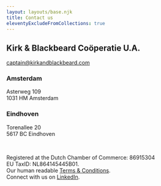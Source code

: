 ```yaml
---
layout: layouts/base.njk
title: Contact us
eleventyExcludeFromCollections: true
---
```


## Kirk & Blackbeard Coöperatie U.A.
[captain@kirkandblackbeard.com](mailto:captain@kirkandblackbeard.com?subject=Calling%20Kirk) 

### Amsterdam
Asterweg 109     
1031 HM Amsterdam

### Eindhoven
Torenallee 20    
5617 BC Eindhoven

<br />

Registered at the Dutch Chamber of Commerce: 86915304    
EU TaxID: NL864145445B01.    
Our human readable [Terms & Conditions](https://drive.google.com/file/d/1CBuXTQ84Do_35mlLwuNr2ybuvEDge7WV/view).    
Connect with us on  [LinkedIn](https://www.linkedin.com/company/kirk-blackbeard/).
